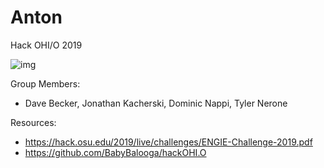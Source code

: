 # Anton
Hack OHI/O 2019

![img](https://media.giphy.com/media/GT4rWSVCSwaRy/giphy.gif)

Group Members:
- Dave Becker, Jonathan Kacherski, Dominic Nappi, Tyler Nerone

Resources:
- https://hack.osu.edu/2019/live/challenges/ENGIE-Challenge-2019.pdf
- https://github.com/BabyBalooga/hackOHI.O
